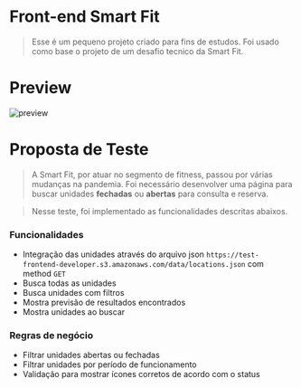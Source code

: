 # Front-end Smart Fit
> Esse é um pequeno projeto criado para fins de estudos. Foi usado como base o projeto de um desafio tecnico da Smart Fit.

# Preview

![preview]('https://i.imgur.com/QAY7YAP.png')

# Proposta de Teste
> A Smart Fit, por atuar no segmento de fitness, passou por várias mudanças na pandemia. Foi necessário desenvolver uma página para buscar unidades **fechadas** ou **abertas** para consulta e reserva.

> Nesse teste, foi implementado as funcionalidades descritas abaixos.

### Funcionalidades
- Integração das unidades através do arquivo json `https://test-frontend-developer.s3.amazonaws.com/data/locations.json` com method `GET`
- Busca todas as unidades
- Busca unidades com filtros
- Mostra previsão de resultados encontrados
- Mostra unidades ao buscar

### Regras de negócio
- Filtrar unidades abertas ou fechadas
- Filtrar unidades por período de funcionamento
- Validação para mostrar ícones corretos de acordo com o status
